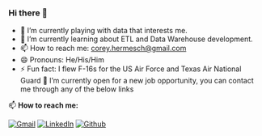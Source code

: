 ### Hi there 👋
- 🔭 I’m currently playing with data that interests me.
- 🌱 I’m currently learning about ETL and Data Warehouse development.
- 📫 How to reach me: corey.hermesch@gmail.com
- 😄 Pronouns: He/His/Him
- ⚡ Fun fact: I flew F-16s for the US Air Force and Texas Air National Guard
🤔 I’m currently open for a new job opportunity, you can contact me through any of the below links

📫 **How to reach me:**

[![Gmail](https://img.shields.io/badge/Gmail-%23EA4335.svg?style=plastic&logo=gmail&logoColor=white)](mailto:corey.hermesch@gmail.com) [![LinkedIn](https://img.shields.io/badge/LinkedIn-%230A66C2.svg?style=plastic&logo=linkedin&logoColor=white)](https://www.linkedin.com/in/corey-hermesch/) [![Github](https://img.shields.io/badge/GitHub-%23181717.svg?style=plastic&logo=github&logoColor=white)](https://github.com/corey-hermesch)

<!--
**corey-hermesch/corey-hermesch** is a ✨ _special_ ✨ repository because its `README.md` (this file) appears on your GitHub profile.

Here are some ideas to get you started:


-->

